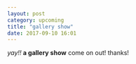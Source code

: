 ```yaml
---
layout: post
category: upcoming
title: "gallery show"
date: 2017-09-10 16:01
---
```

*yay!!*
**a gallery show**
come on out!
thanks!